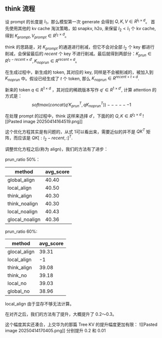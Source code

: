 ## think 流程
设 prompt 的长度是 $l_{1}$，那么模型第一次 generate 会得到 $Q,K,V\in R^{l_{1}\times d}$。
首先使用其他的 kv cache 淘汰策略，如 snapkv, h2o, 来保留 $l_{2}<l_{1}$ 个 kv cache, 得到 $K_{prompt}, V_{prompt} \in R^{l_{2}\times d}$。

think 的思路是，对 $K_{prompt}$ 的通道进行削减，但它不会对全部 $l_{2}$ 个 key 都进行削减，会保留最后的 $recent$ 个 key 不进行削减。最后就得到两部分：$K_{prun}\in R^{l_{2}-recent \times d'}, K_{noprun}\in R^{recent\times d}$。

在生成过程中，新生成的 token, 其对应的 key, 同样是不会被削减的，被加入到 $K_{noprun}$ 中。假设已经生成了 $t$ 个 token, 那么 $K_{noprun}\in R^{recent+t \times d}$.

新来的 token $q\in R^{1\times d}$ ，其对应的稀疏版本写作 $q'\in R^{1\times d'}$, 计算 attention 的方式是：
$$
softmax(concat(q'K_{prun}^{T},qK_{noprun}^{T}))  ------1
$$

在处理 prompt 的过程中，think 这样来选择 $d'$，下面的的 $Q,K \in R^{l_{2}\times d}$
![[Pasted image 20250414164519.png]]

这个优化方程其实是有问题的，从式 1可以看出来，需要近似的并不是 $QK^{T}$ 矩阵，而应该是 $QK[:l_{2}-recent,:]^{T}$.

调整优化方程之后(称为 align)，我们的方法有了进步：

prun_ratio 50%：

| method         | avg_score |
| -------------- | --------- |
| global_align   | 40.40     |
| local_align    | 40.50     |
| think_align    | 40.30     |
| think_noalign  | 40.30     |
| local_noalign  | 40.43     |
| glocal_noalign | 40.36     |

prun_ratio 60%:

| method       | avg_score |
| ------------ | --------- |
| glocal_align | 39.31     |
| local_align  | -1        |
| think_align  | 39.08     |
| think_no     | 39.18     |
| local_no     | 39.03     |
| global_no    | 38.96     |
local_align 由于显存不够无法计算。

在对齐之后，我们的方法有了提升，大概提升了 0.2～0.3。


这个幅度其实还凑合，上交华为的那篇 Tree KV 的提升幅度更加有限：
![[Pasted image 20250414170405.png]]
分别提升 0.2 和 0.01


